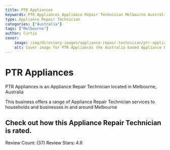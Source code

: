 ```yaml
---
title: PTR Appliances
keywords: PTR Appliances Appliance Repair Technician Melbourne Australia 
type: Appliance Repair Technician 
categories: ["Australia"]
tags: ["Melbourne"]
author: Curtis
cover:
    image: /img/directory-images/appliance-repair-technician/ptr-appliances.webp
    alt: Cover image for PTR Appliances the Australia based Appliance Repair Technician servicing Melbourne 
---
```


# PTR Appliances
PTR Appliances is an Appliance Repair Technician located in Melbourne, Australia

This business offers a range of Appliance Repair Technician services to households and businesses in and around Melbourne

## Check out how this Appliance Repair Technician is rated.
Review Count: (37)
Review Stars: 4.6
